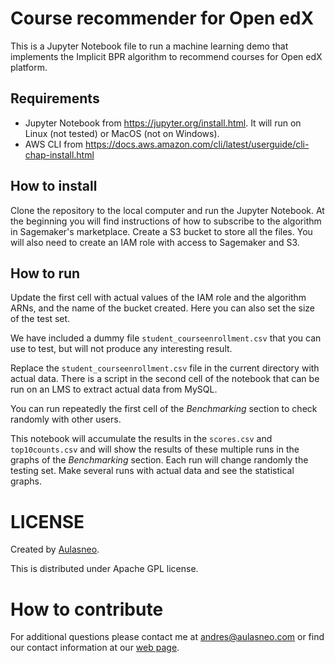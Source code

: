 # Course recommender for Open edX
This is a Jupyter Notebook file to run a machine learning demo that implements the Implicit BPR algorithm
to recommend courses for Open edX platform.
## Requirements
- Jupyter Notebook from https://jupyter.org/install.html.
It will run on Linux (not tested) or MacOS (not on Windows).
- AWS CLI from https://docs.aws.amazon.com/cli/latest/userguide/cli-chap-install.html

## How to install
Clone the repository to the local computer and run the Jupyter Notebook.
At the beginning you will find instructions of how to subscribe to the algorithm in Sagemaker's marketplace.
Create a S3 bucket to store all the files.
You will also need to create an IAM role with access to Sagemaker and S3.
## How to run
Update the first cell with actual values of the IAM role and the algorithm ARNs, and the name of the bucket created.
Here you can also set the size of the test set.

We have included a dummy file `student_courseenrollment.csv` that you can use to test, 
but will not produce any interesting result.

Replace the `student_courseenrollment.csv` file in the current directory with actual data. 
There is a script in the second cell of the notebook that can be run on an LMS to extract actual data from MySQL.

You can run repeatedly the first cell of the _Benchmarking_ section to check randomly with other users.

This notebook will accumulate the results in the `scores.csv` and `top10counts.csv` and will show the results
of these multiple runs in the graphs of the _Benchmarking_ section. Each run will change randomly the testing set.
Make several runs with actual data and see the statistical graphs.

# LICENSE
Created by [Aulasneo](https://www.aulasneo.com).

This is distributed under Apache GPL license.

# How to contribute
For additional questions please contact me at [andres@aulasneo.com](mailto:andres@aulasneo.com) or
find our contact information at our [web page](https://www.aulasneo.com).